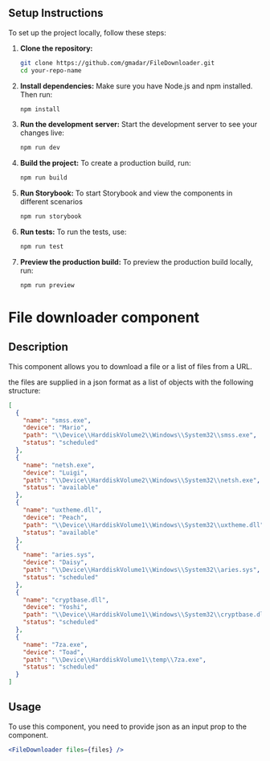 ## Setup Instructions

To set up the project locally, follow these steps:

1. **Clone the repository:**
   ```sh
   git clone https://github.com/gmadar/FileDownloader.git
   cd your-repo-name
   ```

2. **Install dependencies:**
   Make sure you have Node.js and npm installed. Then run:
   ```sh
   npm install
   ```

3. **Run the development server:**
   Start the development server to see your changes live:
   ```sh
   npm run dev
   ```

4. **Build the project:**
   To create a production build, run:
   ```sh
   npm run build
   ```

5. **Run Storybook:**
   To start Storybook and view the components in different scenarios
   ```sh
   npm run storybook
   ```

6. **Run tests:**
   To run the tests, use:
   ```sh
   npm run test
   ```

8. **Preview the production build:**
   To preview the production build locally, run:
   ```sh
   npm run preview
   ```

# File downloader component

## Description

This component allows you to download a file or a list of files from a URL.

the files are supplied in a json format as a list of objects with the following structure:

```json
[
  {
    "name": "smss.exe",
    "device": "Mario",
    "path": "\\Device\\HarddiskVolume2\\Windows\\System32\\smss.exe",
    "status": "scheduled"
  },
  {
    "name": "netsh.exe",
    "device": "Luigi",
    "path": "\\Device\\HarddiskVolume2\\Windows\\System32\\netsh.exe",
    "status": "available"
  },
  {
    "name": "uxtheme.dll",
    "device": "Peach",
    "path": "\\Device\\HarddiskVolume1\\Windows\\System32\\uxtheme.dll",
    "status": "available"
  },
  {
    "name": "aries.sys",
    "device": "Daisy",
    "path": "\\Device\\HarddiskVolume1\\Windows\\System32\\aries.sys",
    "status": "scheduled"
  },
  {
    "name": "cryptbase.dll",
    "device": "Yoshi",
    "path": "\\Device\\HarddiskVolume1\\Windows\\System32\\cryptbase.dll",
    "status": "scheduled"
  },
  {
    "name": "7za.exe",
    "device": "Toad",
    "path": "\\Device\\HarddiskVolume1\\temp\\7za.exe",
    "status": "scheduled"
  }
]
```

## Usage

To use this component, you need to provide json as an input prop to the component.

```jsx
<FileDownloader files={files} />
```
